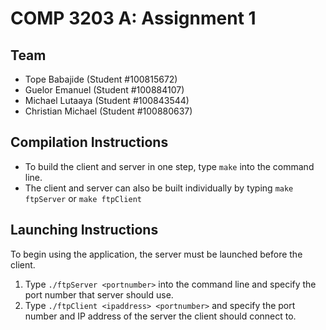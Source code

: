 # COMP 3203 A: Assignment 1
## Team
- Tope Babajide (Student #100815672)
- Guelor Emanuel (Student #100884107)
- Michael Lutaaya (Student #100843544)
- Christian Michael (Student #100880637)

## Compilation Instructions
- To build the client and server in one step, type `make` into the command line.
- The client and server can also be built individually by typing `make ftpServer` or `make ftpClient`

## Launching Instructions
To begin using the application, the server must be launched before the client.

1. Type `./ftpServer <portnumber>` into the command line and specify the port number that server should use.
2. Type `./ftpClient <ipaddress> <portnumber>` and specify the port number and IP address of the server the client should connect to.

